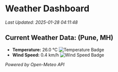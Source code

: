 
# Weather Dashboard

_Last Updated: 2025-01-28 04:11:48_

## Current Weather Data: (Pune, MH)
- **Temperature:** 26.0 °C ![Temperature Badge](https://img.shields.io/badge/Temperature-Medium%20Temp-green)
- **Wind Speed:** 0.4 km/h ![Wind Speed Badge](https://img.shields.io/badge/Wind%20Speed-Low%20Wind-blue)

*Powered by Open-Meteo API*
